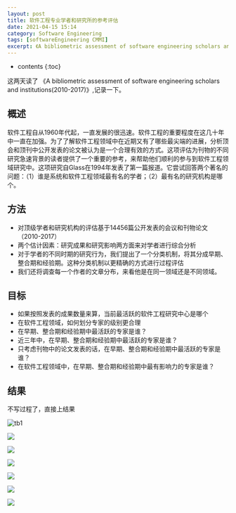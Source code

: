 ```yaml
---
layout: post
title: 软件工程专业学者和研究所的参考评估
date: 2021-04-15 15:14
category: Software Engineering
tags: [softwareEngineering CMMI]
excerpt: 《A bibliometric assessment of software engineering scholars and institutions(2010-2017)》阅读笔记 
---
```


* contents
{:toc}



这两天读了 《A bibliometric assessment of software engineering scholars and institutions(2010-2017)》,记录一下。




## 概述

软件工程自从1960年代起，一直发展的很迅速。软件工程的重要程度在这几十年中一直在加强。为了了解软件工程领域中在近期又有了哪些最尖端的进展，分析顶会和顶刊中公开发表的论文被认为是一个合理有效的方式。这项评估为刊物的不同研究急速背景的读者提供了一个重要的参考，来帮助他们顺利的参与到软件工程领域研究中。这项研究自Glass在1994年发表了第一篇报道。它尝试回答两个著名的问题：（1）谁是系统和软件工程领域最有名的学者；（2）最有名的研究机构是哪个。

## 方法

- 对顶级学者和研究机构的评估基于14456篇公开发表的会议和刊物论文（2010-2017）
- 两个估计因素：研究成果和研究影响两方面来对学者进行综合分析
- 对于学者的不同时期的研究行为，我们提出了一个分类机制，将其分成早期、整合期和经验期。这种分类机制以更精确的方式进行过程评估
- 我们还将调查每一个作者的文章分布，来看他是在同一领域还是不同领域。

## 目标

 - 如果按照发表的成果数量来算，当前最活跃的软件工程研究中心是哪个
 - 在软件工程领域，如何划分专家的级别更合理
 - 在早期、整合期和经验期中最活跃的专家是谁？
 - 近三年中，在早期、整合期和经验期中最活跃的专家是谁？
 - 只考虑刊物中的论文发表的话，在早期、整合期和经验期中最活跃的专家是谁？
 - 在软件工程领域中，在早期、整合期和经验期中最有影响力的专家是谁？

## 结果

不写过程了，直接上结果

![tb1](../images/2021041601.gif)

![](../images/2021041602.gif)


![](../images/2021041603.gif)

![](../images/2021041604.gif)

![](../images/2021041605.gif)

![](../images/2021041606.gif)

![](../images/2021041607.gif)